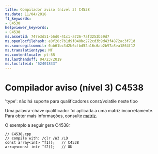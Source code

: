 ```yaml
---
title: Compilador aviso (nível 3) C4538
ms.date: 11/04/2016
f1_keywords:
- C4538
helpviewer_keywords:
- C4538
ms.assetid: 747e3d51-b6d0-41c1-a726-7af3253b59d7
ms.openlocfilehash: e0f20c7b1d9f840bc272cd3b9d43f4872ac3f71d
ms.sourcegitcommit: 0ab61bc3d2b6cfbd52a16c6ab2b97a8ea1864f12
ms.translationtype: MT
ms.contentlocale: pt-BR
ms.lasthandoff: 04/23/2019
ms.locfileid: "62401833"
---
```

# <a name="compiler-warning-level-3-c4538"></a>Compilador aviso (nível 3) C4538

'type': não há suporte para qualificadores const/volatile neste tipo

Uma palavra-chave qualificador foi aplicada a uma matriz incorretamente. Para obter mais informações, consulte [matriz](../../extensions/arrays-cpp-component-extensions.md).

O exemplo a seguir gera C4538:

```
// C4538.cpp
// compile with: /clr /W3 /LD
const array<int> ^f1();   // C4538
array<const int> ^f2();   // OK
```